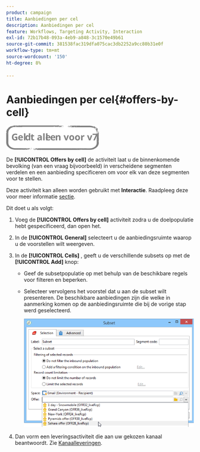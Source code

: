 ```yaml
---
product: campaign
title: Aanbiedingen per cel
description: Aanbiedingen per cel
feature: Workflows, Targeting Activity, Interaction
exl-id: 72b17b48-093a-4eb9-a848-3c1570e49b61
source-git-commit: 381538fac319dfa075cac3db2252a9cc80b31e0f
workflow-type: tm+mt
source-wordcount: '150'
ht-degree: 8%

---
```


# Aanbiedingen per cel{#offers-by-cell}

![](../../assets/v7-only.svg)

De **[!UICONTROL Offers by cell]** de activiteit laat u de binnenkomende bevolking (van een vraag bijvoorbeeld) in verscheidene segmenten verdelen en een aanbieding specificeren om voor elk van deze segmenten voor te stellen.

Deze activiteit kan alleen worden gebruikt met **Interactie**. Raadpleeg deze voor meer informatie [sectie](../../interaction/using/about-outbound-channels.md).

Dit doet u als volgt:

1. Voeg de **[!UICONTROL Offers by cell]** activiteit zodra u de doelpopulatie hebt gespecificeerd, dan open het.
1. In de **[!UICONTROL General]** selecteert u de aanbiedingsruimte waarop u de voorstellen wilt weergeven.
1. In de **[!UICONTROL Cells]** , geeft u de verschillende subsets op met de **[!UICONTROL Add]** knop:

   * Geef de subsetpopulatie op met behulp van de beschikbare regels voor filteren en beperken.
   * Selecteer vervolgens het voorstel dat u aan de subset wilt presenteren. De beschikbare aanbiedingen zijn die welke in aanmerking komen op de aanbiedingsruimte die bij de vorige stap werd geselecteerd.

      ![](assets/int_offer_per_cell1.png)

1. Dan vorm een leveringsactiviteit die aan uw gekozen kanaal beantwoordt. Zie [Kanaalleveringen](cross-channel-deliveries.md).
